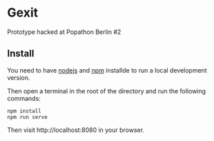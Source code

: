 # Gexit
Prototype hacked at Popathon Berlin #2

## Install
You need to have [nodejs](https://nodejs.org/en/) and [npm](https://www.npmjs.com/) installde to run a local development version.

Then open a terminal in the root of the directory and run the following commands:
```
npm install
npm run serve
```

Then visit http://localhost:8080 in your browser.
